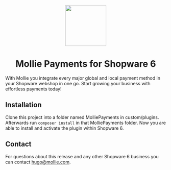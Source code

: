 <p align="center">
  <img src="https://info.mollie.com/hubfs/github/shopware/logo.png" width="128" height="128"/>
</p>
<h1 align="center">Mollie Payments for Shopware 6</h1>

With Mollie you integrate every major global and local payment method in your Shopware webshop in one go. Start growing your business with effortless payments today!

## Installation

Clone this project into a folder named MolliePayments in custom/plugins. Afterwards run `composer install` in that MolliePayments folder. Now you are able to install and activate the plugin within Shopware 6.

## Contact

For questions about this release and any other Shopware 6 business you can contact <a href="mailto:hugo@mollie.com">hugo@mollie.com</a>.